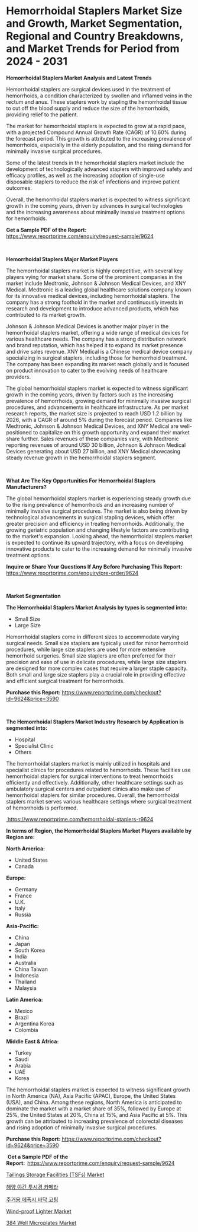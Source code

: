 <p><h1>Hemorrhoidal Staplers Market Size and Growth, Market Segmentation, Regional and Country Breakdowns, and Market Trends for Period from 2024 -  2031</h1></p><p><strong>Hemorrhoidal Staplers Market Analysis and Latest Trends</strong></p>
<p><p>Hemorrhoidal staplers are surgical devices used in the treatment of hemorrhoids, a condition characterized by swollen and inflamed veins in the rectum and anus. These staplers work by stapling the hemorrhoidal tissue to cut off the blood supply and reduce the size of the hemorrhoids, providing relief to the patient.</p><p>The market for hemorrhoidal staplers is expected to grow at a rapid pace, with a projected Compound Annual Growth Rate (CAGR) of 10.60% during the forecast period. This growth is attributed to the increasing prevalence of hemorrhoids, especially in the elderly population, and the rising demand for minimally invasive surgical procedures.</p><p>Some of the latest trends in the hemorrhoidal staplers market include the development of technologically advanced staplers with improved safety and efficacy profiles, as well as the increasing adoption of single-use disposable staplers to reduce the risk of infections and improve patient outcomes.</p><p>Overall, the hemorrhoidal staplers market is expected to witness significant growth in the coming years, driven by advances in surgical technologies and the increasing awareness about minimally invasive treatment options for hemorrhoids.</p></p>
<p><strong>Get a Sample PDF of the Report:&nbsp;</strong> <a href="https://www.reportprime.com/enquiry/request-sample/9624">https://www.reportprime.com/enquiry/request-sample/9624</a></p>
<p>&nbsp;</p>
<p><strong>Hemorrhoidal Staplers Major Market Players</strong></p>
<p><p>The hemorrhoidal staplers market is highly competitive, with several key players vying for market share. Some of the prominent companies in the market include Medtronic, Johnson & Johnson Medical Devices, and XNY Medical. Medtronic is a leading global healthcare solutions company known for its innovative medical devices, including hemorrhoidal staplers. The company has a strong foothold in the market and continuously invests in research and development to introduce advanced products, which has contributed to its market growth.</p><p>Johnson & Johnson Medical Devices is another major player in the hemorrhoidal staplers market, offering a wide range of medical devices for various healthcare needs. The company has a strong distribution network and brand reputation, which has helped it to expand its market presence and drive sales revenue. XNY Medical is a Chinese medical device company specializing in surgical staplers, including those for hemorrhoid treatment. The company has been expanding its market reach globally and is focused on product innovation to cater to the evolving needs of healthcare providers.</p><p>The global hemorrhoidal staplers market is expected to witness significant growth in the coming years, driven by factors such as the increasing prevalence of hemorrhoids, growing demand for minimally invasive surgical procedures, and advancements in healthcare infrastructure. As per market research reports, the market size is projected to reach USD 1.2 billion by 2026, with a CAGR of around 5% during the forecast period. Companies like Medtronic, Johnson & Johnson Medical Devices, and XNY Medical are well-positioned to capitalize on this growth opportunity and expand their market share further. Sales revenues of these companies vary, with Medtronic reporting revenues of around USD 30 billion, Johnson & Johnson Medical Devices generating about USD 27 billion, and XNY Medical showcasing steady revenue growth in the hemorrhoidal staplers segment.</p></p>
<p>&nbsp;</p>
<p><strong>What Are The Key Opportunities For Hemorrhoidal Staplers Manufacturers?</strong></p>
<p><p>The global hemorrhoidal staplers market is experiencing steady growth due to the rising prevalence of hemorrhoids and an increasing number of minimally invasive surgical procedures. The market is also being driven by technological advancements in surgical stapling devices, which offer greater precision and efficiency in treating hemorrhoids. Additionally, the growing geriatric population and changing lifestyle factors are contributing to the market's expansion. Looking ahead, the hemorrhoidal staplers market is expected to continue its upward trajectory, with a focus on developing innovative products to cater to the increasing demand for minimally invasive treatment options.</p></p>
<p><strong>Inquire or Share Your Questions If Any Before Purchasing This Report:</strong> <a href="https://www.reportprime.com/enquiry/pre-order/9624">https://www.reportprime.com/enquiry/pre-order/9624</a></p>
<p>&nbsp;</p>
<p><strong>Market Segmentation</strong></p>
<p><strong>The Hemorrhoidal Staplers Market Analysis by types is segmented into:</strong></p>
<p><ul><li>Small Size</li><li>Large Size</li></ul></p>
<p><p>Hemorrhoidal staplers come in different sizes to accommodate varying surgical needs. Small size staplers are typically used for minor hemorrhoid procedures, while large size staplers are used for more extensive hemorrhoid surgeries. Small size staplers are often preferred for their precision and ease of use in delicate procedures, while large size staplers are designed for more complex cases that require a larger staple capacity. Both small and large size staplers play a crucial role in providing effective and efficient surgical treatment for hemorrhoids.</p></p>
<p><strong>Purchase this Report:&nbsp;</strong><a href="https://www.reportprime.com/checkout?id=9624&price=3590">https://www.reportprime.com/checkout?id=9624&price=3590</a></p>
<p>&nbsp;</p>
<p><strong>The Hemorrhoidal Staplers Market Industry Research by Application is segmented into:</strong></p>
<p><ul><li>Hospital</li><li>Specialist Clinic</li><li>Others</li></ul></p>
<p><p>The hemorrhoidal staplers market is mainly utilized in hospitals and specialist clinics for procedures related to hemorrhoids. These facilities use hemorrhoidal staplers for surgical interventions to treat hemorrhoids efficiently and effectively. Additionally, other healthcare settings such as ambulatory surgical centers and outpatient clinics also make use of hemorrhoidal staplers for similar procedures. Overall, the hemorrhoidal staplers market serves various healthcare settings where surgical treatment of hemorrhoids is performed.</p></p>
<p><a href="https://www.reportprime.com/hemorrhoidal-staplers-r9624">&nbsp;https://www.reportprime.com/hemorrhoidal-staplers-r9624</a></p>
<p><strong>In terms of Region, the Hemorrhoidal Staplers Market Players available by Region are:</strong></p>
<p>
    <p> <strong> North America: </strong>
        <ul>
            <li>United States</li>
            <li>Canada</li>
        </ul>
        </p> 
    <p> <strong> Europe: </strong>
        <ul>
            <li>Germany</li>
            <li>France</li>
            <li>U.K.</li>
            <li>Italy</li>
            <li>Russia</li>
        </ul>
        </p> 
    <p> <strong> Asia-Pacific: </strong>
        <ul>
            <li>China</li>
            <li>Japan</li>
            <li>South Korea</li>
            <li>India</li>
            <li>Australia</li>
            <li>China Taiwan</li>
            <li>Indonesia</li>
            <li>Thailand</li>
            <li>Malaysia</li>
        </ul>
        </p> 
    <p> <strong> Latin America: </strong>
        <ul>
            <li>Mexico</li>
            <li>Brazil</li>
            <li>Argentina Korea</li>
            <li>Colombia</li>
        </ul>
        </p> 
    <p> <strong> Middle East & Africa: </strong>
        <ul>
            <li>Turkey</li>
            <li>Saudi</li>
            <li>Arabia</li>
            <li>UAE</li>
            <li>Korea</li>
        </ul>
    </p>
    </p>
<p><p>The hemorrhoidal staplers market is expected to witness significant growth in North America (NA), Asia Pacific (APAC), Europe, the United States (USA), and China. Among these regions, North America is anticipated to dominate the market with a market share of 35%, followed by Europe at 25%, the United States at 20%, China at 15%, and Asia Pacific at 5%. This growth can be attributed to increasing prevalence of colorectal diseases and rising adoption of minimally invasive surgical procedures.</p></p>
<p><strong>Purchase this Report: </strong><a href="https://www.reportprime.com/checkout?id=9624&price=3590">https://www.reportprime.com/checkout?id=9624&price=3590</a></p>
<p>&nbsp;<strong>Get a Sample PDF of the Report:&nbsp;&nbsp;</strong><a href="https://www.reportprime.com/enquiry/request-sample/9624">https://www.reportprime.com/enquiry/request-sample/9624</a></p>
<p><strong></strong></p>
<p><p><a href="https://medium.com/@stevenlane654/tailings-storage-facilities-tsfs-market-overview-global-market-trends-and-future-prospects-from-dcb6f0cc8251">Tailings Storage Facilities (TSFs) Market</a></p><p><a href="https://medium.com/@darterriusjenkin/2024%EB%85%84%EB%B6%80%ED%84%B0-2031%EB%85%84%EA%B9%8C%EC%A7%80-14-6-%EC%9D%98-cagr%EB%A1%9C-%ED%99%95%EC%9E%A5%EB%90%98%EB%8A%94-%ED%95%B4%EC%96%91-%EC%95%BC%EA%B0%84-%EC%8B%9C%EC%95%BC-%EC%B9%B4%EB%A9%94%EB%9D%BC-%EC%8B%9C%EC%9E%A5-%EA%B7%9C%EB%AA%A8%EC%97%90-%EB%8C%80%ED%95%9C-%ED%86%B5%EC%B0%B0%EB%A0%A5-6385c56b366e">해양 야간 투시경 카메라</a></p><p><a href="https://medium.com/@lolitanader1/%EA%B8%80%EB%A1%9C%EB%B2%8C-%EC%A3%BC%EA%B1%B0%EC%9A%A9-%EC%97%90%ED%8F%AD%EC%8B%9C-%EB%B0%94%EB%8B%A5-%EC%BD%94%ED%8C%85-%EC%8B%9C%EC%9E%A5%EC%9D%98-%ED%8A%B8%EB%A0%8C%EB%93%9C-%EC%98%88%EC%B8%A1-%EB%B0%8F-%EC%98%81%ED%96%A5-%EB%B6%84%EC%84%9D-2024-2031-%EC%9D%84-%EB%8B%A4%EB%A3%AC-124%EC%AA%BD%EC%9D%98-%EB%A0%88%ED%8F%AC%ED%8A%B8%EC%9E%85%EB%8B%88%EB%8B%A4-a673bfa2b6d0">주거용 에폭시 바닥 코팅</a></p><p><a href="https://medium.com/@sloanlkins7856/wind-proof-lighter-market-share-size-trends-industry-analysis-report-by-application-super-and-da77e542d870">Wind-proof Lighter Market</a></p><p><a href="https://github.com/okotobwrhuteie/Market-Research-Report-List-3/blob/main/384-well-microplates-market.md">384 Well Microplates Market</a></p></p>